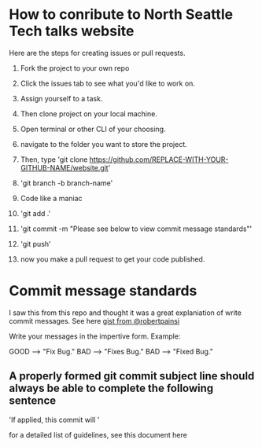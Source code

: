 
# How to conribute to North Seattle Tech talks website

Here are the steps for creating issues or pull requests.

 1. Fork the project to your own repo

 2. Click the issues tab to see what you'd like to work on.

 3. Assign yourself to a task.

 4. Then clone project on your local machine.

 5. Open terminal or other CLI of your choosing.

 6. navigate to the folder you want to store the project.

 7. Then, type 'git clone https://github.com/REPLACE-WITH-YOUR-GITHUB-NAME/website.git'

 8. 'git branch -b branch-name'

 9. Code like a maniac

 10. 'git add .'

 11. 'git commit -m "Please see below to view commit message standards"'

 12. 'git push'

 13. now you make a pull request to get your code published.

# Commit message standards


I saw this from this repo and thought it was a great explaniation of write commit messages. See here [gist from @robertpainsi](https://gist.github.com/robertpainsi/b632364184e70900af4ab688decf6f53)

Write your messages in the impertive form. Example:

GOOD --> "Fix Bug."
BAD  --> "Fixes Bug."
BAD  --> "Fixed Bug."

## A properly formed git commit subject line should always be able to complete the following sentence

'If applied, this commit will <your subject line here>'


for a detailed list of guidelines, see this document here 